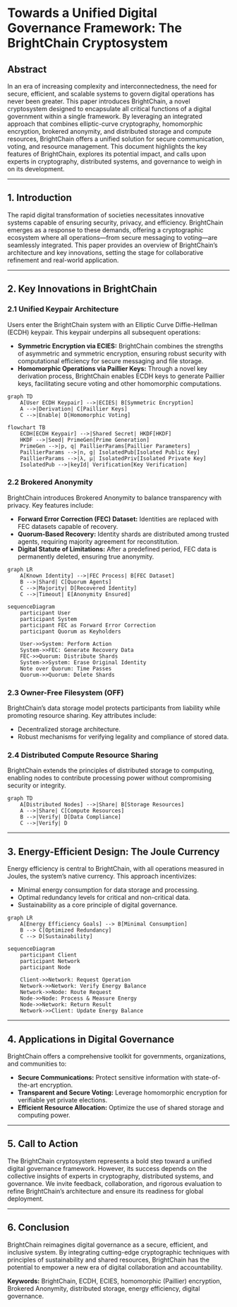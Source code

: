 # Towards a Unified Digital Governance Framework: The BrightChain Cryptosystem

## Abstract

In an era of increasing complexity and interconnectedness, the need for secure, efficient, and scalable systems to govern digital operations has never been greater. This paper introduces BrightChain, a novel cryptosystem designed to encapsulate all critical functions of a digital government within a single framework. By leveraging an integrated approach that combines elliptic-curve cryptography, homomorphic encryption, brokered anonymity, and distributed storage and compute resources, BrightChain offers a unified solution for secure communication, voting, and resource management. This document highlights the key features of BrightChain, explores its potential impact, and calls upon experts in cryptography, distributed systems, and governance to weigh in on its development.

------

## 1. Introduction

The rapid digital transformation of societies necessitates innovative systems capable of ensuring security, privacy, and efficiency. BrightChain emerges as a response to these demands, offering a cryptographic ecosystem where all operations—from secure messaging to voting—are seamlessly integrated. This paper provides an overview of BrightChain’s architecture and key innovations, setting the stage for collaborative refinement and real-world application.

------

## 2. Key Innovations in BrightChain

### 2.1 Unified Keypair Architecture

Users enter the BrightChain system with an Elliptic Curve Diffie-Hellman (ECDH) keypair. This keypair underpins all subsequent operations:

- **Symmetric Encryption via ECIES:** BrightChain combines the strengths of asymmetric and symmetric encryption, ensuring robust security with computational efficiency for secure messaging and file storage.
- **Homomorphic Operations via Paillier Keys:** Through a novel key derivation process, BrightChain enables ECDH keys to generate Paillier keys, facilitating secure voting and other homomorphic computations.

```mermaid
graph TD
    A[User ECDH Keypair] -->|ECIES| B[Symmetric Encryption]
    A -->|Derivation| C[Paillier Keys]
    C -->|Enable| D[Homomorphic Voting]
```

```mermaid
flowchart TB
    ECDH[ECDH Keypair] -->|Shared Secret| HKDF[HKDF]
    HKDF -->|Seed| PrimeGen[Prime Generation]
    PrimeGen -->|p, q| PaillierParams[Paillier Parameters]
    PaillierParams -->|n, g| IsolatedPub[Isolated Public Key]
    PaillierParams -->|λ, μ| IsolatedPriv[Isolated Private Key]
    IsolatedPub -->|keyId| Verification[Key Verification]
```

### 2.2 Brokered Anonymity

BrightChain introduces Brokered Anonymity to balance transparency with privacy. Key features include:

- **Forward Error Correction (FEC) Dataset:** Identities are replaced with FEC datasets capable of recovery.
- **Quorum-Based Recovery:** Identity shards are distributed among trusted agents, requiring majority agreement for reconstitution.
- **Digital Statute of Limitations:** After a predefined period, FEC data is permanently deleted, ensuring true anonymity.

```mermaid
graph LR
    A[Known Identity] -->|FEC Process| B[FEC Dataset]
    B -->|Shard| C[Quorum Agents]
    C -->|Majority| D[Recovered Identity]
    C -->|Timeout| E[Anonymity Ensured]
```

```mermaid
sequenceDiagram
    participant User
    participant System
    participant FEC as Forward Error Correction
    participant Quorum as Keyholders
    
    User->>System: Perform Action
    System->>FEC: Generate Recovery Data
    FEC->>Quorum: Distribute Shards
    System->>System: Erase Original Identity
    Note over Quorum: Time Passes
    Quorum->>Quorum: Delete Shards
```

### 2.3 Owner-Free Filesystem (OFF)

BrightChain’s data storage model protects participants from liability while promoting resource sharing. Key attributes include:

- Decentralized storage architecture.
- Robust mechanisms for verifying legality and compliance of stored data.

### 2.4 Distributed Compute Resource Sharing

BrightChain extends the principles of distributed storage to computing, enabling nodes to contribute processing power without compromising security or integrity.

```mermaid
graph TD
    A[Distributed Nodes] -->|Share| B[Storage Resources]
    A -->|Share| C[Compute Resources]
    B -->|Verify| D[Data Compliance]
    C -->|Verify| D
```

------

## 3. Energy-Efficient Design: The Joule Currency

Energy efficiency is central to BrightChain, with all operations measured in Joules, the system’s native currency. This approach incentivizes:

- Minimal energy consumption for data storage and processing.
- Optimal redundancy levels for critical and non-critical data.
- Sustainability as a core principle of digital governance.

```mermaid
graph LR
    A[Energy Efficiency Goals] --> B[Minimal Consumption]
    B --> C[Optimized Redundancy]
    C --> D[Sustainability]
```

```mermaid
sequenceDiagram
    participant Client
    participant Network
    participant Node
    
    Client->>Network: Request Operation
    Network->>Network: Verify Energy Balance
    Network->>Node: Route Request
    Node->>Node: Process & Measure Energy
    Node->>Network: Return Result
    Network->>Client: Update Energy Balance
```



------

## 4. Applications in Digital Governance

BrightChain offers a comprehensive toolkit for governments, organizations, and communities to:

- **Secure Communications:** Protect sensitive information with state-of-the-art encryption.
- **Transparent and Secure Voting:** Leverage homomorphic encryption for verifiable yet private elections.
- **Efficient Resource Allocation:** Optimize the use of shared storage and computing power.

------

## 5. Call to Action

The BrightChain cryptosystem represents a bold step toward a unified digital governance framework. However, its success depends on the collective insights of experts in cryptography, distributed systems, and governance. We invite feedback, collaboration, and rigorous evaluation to refine BrightChain’s architecture and ensure its readiness for global deployment.

------

## 6. Conclusion

BrightChain reimagines digital governance as a secure, efficient, and inclusive system. By integrating cutting-edge cryptographic techniques with principles of sustainability and shared resources, BrightChain has the potential to empower a new era of digital collaboration and accountability.

**Keywords:** BrightChain, ECDH, ECIES, homomorphic (Paillier) encryption, Brokered Anonymity, distributed storage, energy efficiency, digital governance.